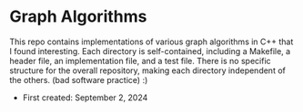 # Graph Algorithms

This repo contains implementations of various graph algorithms in C++ that I found interesting. Each directory is self-contained, including a Makefile, a header file, an implementation file, and a test file. There is no specific structure for the overall repository, making each directory independent of the others. (bad software practice) :)

- First created: September 2, 2024